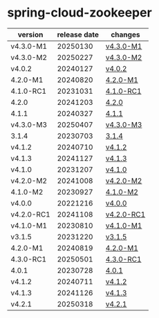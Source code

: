 # spring-cloud-zookeeper	


|version|release date|changes|
|---|---|---|
|v4.3.0-M1|20250130|[v4.3.0-M1](./v4.3.0-M1-20250130.md)|
|v4.3.0-M2|20250227|[v4.3.0-M2](./v4.3.0-M2-20250227.md)|
|v4.0.2|20240127|[v4.0.2](./v4.0.2-20240127.md)|
|4.2.0-M1|20240820|[4.2.0-M1](./4.2.0-M1-20240820.md)|
|4.1.0-RC1|20231031|[4.1.0-RC1](./4.1.0-RC1-20231031.md)|
|4.2.0|20241203|[4.2.0](./4.2.0-20241203.md)|
|4.1.1|20240327|[4.1.1](./4.1.1-20240327.md)|
|v4.3.0-M3|20250407|[v4.3.0-M3](./v4.3.0-M3-20250407.md)|
|3.1.4|20230703|[3.1.4](./3.1.4-20230703.md)|
|v4.1.2|20240710|[v4.1.2](./v4.1.2-20240710.md)|
|v4.1.3|20241127|[v4.1.3](./v4.1.3-20241127.md)|
|v4.1.0|20231207|[v4.1.0](./v4.1.0-20231207.md)|
|v4.2.0-M2|20241008|[v4.2.0-M2](./v4.2.0-M2-20241008.md)|
|4.1.0-M2|20230927|[4.1.0-M2](./4.1.0-M2-20230927.md)|
|v4.0.0|20221216|[v4.0.0](./v4.0.0-20221216.md)|
|v4.2.0-RC1|20241108|[v4.2.0-RC1](./v4.2.0-RC1-20241108.md)|
|v4.1.0-M1|20230810|[v4.1.0-M1](./v4.1.0-M1-20230810.md)|
|v3.1.5|20231220|[v3.1.5](./v3.1.5-20231220.md)|
|4.2.0-M1|20240819|[4.2.0-M1](./4.2.0-M1-20240819.md)|
|4.3.0-RC1|20250501|[4.3.0-RC1](./4.3.0-RC1-20250501.md)|
|4.0.1|20230728|[4.0.1](./4.0.1-20230728.md)|
|v4.1.2|20240711|[v4.1.2](./v4.1.2-20240711.md)|
|v4.1.3|20241126|[v4.1.3](./v4.1.3-20241126.md)|
|v4.2.1|20250318|[v4.2.1](./v4.2.1-20250318.md)|
